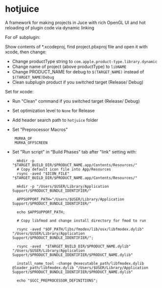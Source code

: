 
# hotjuice
A framework for making projects in Juce with rich OpenGL UI and hot reloading of plugin code via dynamic linking

For oF subplugin:

Show contents of *.xcodeproj, find project.pbxproj file and open it with xcode, then change: 

- Change productType string to  `com.apple.product-type.library.dynamic`
- Change name of project (above productType) to  `libNAME`
- Change PRODUCT_NAME for debug to  `$(TARGET_NAME)` instead of `$(TARGET_NAME)Debug`
- Clean subplugin product if you switched target (Release/ Debug)

Set for xcode:

 - Run "Clean" command if you switched target (Release/ Debug)
 - Set optimization level to `None` for Release
 - Add header search path to `hotjuice` folder
 - Set "Preprocessor Macros"

		MURKA_OF
		MURKA_OFFSCREEN

- Set "Run script" in “Build Phases” tab after "link" setting with:

		mkdir -p "$TARGET_BUILD_DIR/$PRODUCT_NAME.app/Contents/Resources/"
		# Copy default icon file into App/Resources
		rsync -aved "$ICON_FILE" "$TARGET_BUILD_DIR/$PRODUCT_NAME.app/Contents/Resources/"

		mkdir -p "/Users/$USER/Library/Application Support/$PRODUCT_BUNDLE_IDENTIFIER/"

		APPSUPPORT_PATH="/Users/$USER/Library/Application Support/$PRODUCT_BUNDLE_IDENTIFIER/"

		echo $APPSUPPORT_PATH;

		# Copy libfmod and change install directory for fmod to run

		rsync -aved "$OF_PATH/libs/fmodex/lib/osx/libfmodex.dylib" "/Users/$USER/Library/Application Support/$PRODUCT_BUNDLE_IDENTIFIER/";

		rsync -aved  "$TARGET_BUILD_DIR/$PRODUCT_NAME.dylib" "/Users/$USER/Library/Application Support/$PRODUCT_BUNDLE_IDENTIFIER/$PRODUCT_NAME.dylib"

		install_name_tool -change @executable_path/libfmodex.dylib    @loader_path/libfmodex.dylib "/Users/$USER/Library/Application Support/$PRODUCT_BUNDLE_IDENTIFIER/$PRODUCT_NAME.dylib" 

		echo "$GCC_PREPROCESSOR_DEFINITIONS";

